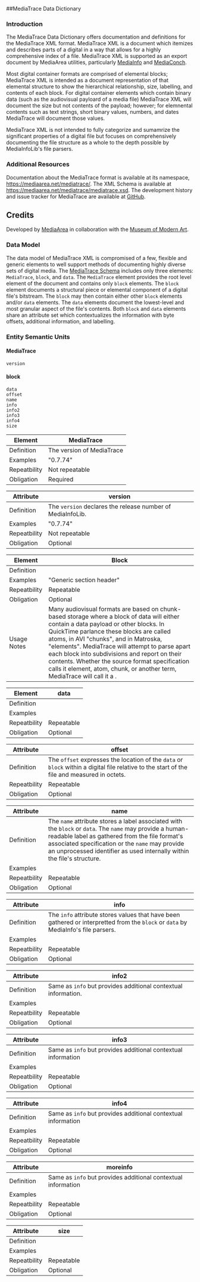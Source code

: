 ##MediaTrace Data Dictionary

### Introduction

The MediaTrace Data Dictionary offers documentation and definitions for the MediaTrace XML format. MediaTrace XML is a document which itemizes and describes parts of a digital in a way that allows for a highly comprehensive index of a file. MediaTrace XML is supported as an export document by MediaArea utilities, particularly [MediaInfo](https://mediaarea.net/en/MediaInfo) and [MediaConch](https://mediaarea.net/MediaConch).

Most digital container formats are comprised of elemental blocks; MediaTrace XML is intended as a document representation of that elemental structure to show the hierarchical relationship, size, labelling, and contents of each block. For digital container elements which contain binary data (such as the audiovisual payloard of a media file) MediaTrace XML will document the size but not contents of the payload; however; for elemnental contents such as text strings, short binary values, numbers, and dates MediaTrace will document those values.

MediaTrace XML is not intended to fully categorize and sumamrize the significant properties of a digital file but focuses on comprehensively documenting the file structure as a whole to the depth possible by MediaInfoLib's file parsers.

### Additional Resources

Documentation about the MediaTrace format is available at its namespace, https://mediaarea.net/mediatrace/. The XML Schema is available at https://mediaarea.net/mediatrace/mediatrace.xsd. The development history and issue tracker for MediaTrace are available at [GitHub](https://github.com/mediaarea/mediatrace).

## Credits

Developed by [MediaArea](https://mediaarea.ne) in collaboration with the [Museum of Modern Art](https://www.moma.org/). 

### Data Model

The data model of MediaTrace XML is compromised of a few, flexible and generic elements to well support methods of documenting highly diverse sets of digital media. The [MediaTrace Schema](https://mediaarea.net/mediatrace/mediatrace.xsd) includes only three elements: `MediaTrace`, `block`, and `data`. The `MediaTrace` element provides the root level element of the document and contains only `block` elements. The `block` element documents a structural piece or elemental component of a digital file's bitstream. The `block` may then contain either other `block` elements and/or `data` elements. The `data` elements document the lowest-level and most granular aspect of the file's contents. Both `block` and `data` elements share an attribute set which contextualizes the information with byte offsets, additional information, and labelling.

### Entity Semantic Units

#### MediaTrace
    version

#### block
    data
    offset
    name
    info
    info2
    info3
    info4
    size

Element            | MediaTrace
-------------------|----------------------------------------------------
Definition         | The version of MediaTrace
Examples           | "0.7.74"
Repeatbility       | Not repeatable
Obligation         | Required

Attribute          | version
-------------------|----------------------------------------------------
Definition         | The `version` declares the release number of MediaInfoLib.
Examples           | "0.7.74"
Repeatbility       | Not repeatable
Obligation         | Optional

Element            | Block
-------------------|----------------------------------------------------
Definition         |
Examples           | "Generic section header"
Repeatbility       | Repeatable
Obligation         | Optional
Usage Notes        | Many audiovisual formats are based on chunk-based storage where a block of data will either contain a data payload or other blocks. In QuickTime parlance these blocks are called atoms, in AVI "chunks", and in Matroska, "elements". MediaTrace will attempt to parse apart each block into subdivisions and report on their contents. Whether the source format specification calls it element, atom, chunk, or another term, MediaTrace will call it a <block>.

Element            | data
-------------------|----------------------------------------------------
Definition         |
Examples           |
Repeatbility       | Repeatable
Obligation         | Optional

Attribute          | offset
-------------------|----------------------------------------------------
Definition         | The `offset` expresses the location of the `data` or `block` within a digital file relative to the start of the file and measured in octets.
Repeatbility       | Repeatable
Obligation         | Optional

Attribute          | name
-------------------|----------------------------------------------------
Definition         | The `name` attribute stores a label associated with the `block` or `data`. The `name` may provide a human-readable label as gathered from the file format's associated specification or the `name` may provide an unprocessed identifier as used internally within the file's structure.
Examples           |
Repeatbility       | Repeatable
Obligation         | Optional

Attribute          | info
-------------------|----------------------------------------------------
Definition         | The `info` attribute stores values that have been gathered or interpretted from the `block` or `data` by MediaInfo's file parsers.
Examples           |
Repeatbility       | Repeatable
Obligation         | Optional

Attribute          | info2
-------------------|----------------------------------------------------
Definition         | Same as `info` but provides additional contextual information.
Examples           |
Repeatbility       | Repeatable
Obligation         | Optional

Attribute          | info3
-------------------|----------------------------------------------------
Definition         | Same as `info` but provides additional contextual information
Examples           |
Repeatbility       | Repeatable
Obligation         | Optional

Attribute          | info4
-------------------|----------------------------------------------------
Definition         | Same as `info` but provides additional contextual information
Examples           |
Repeatbility       | Repeatable
Obligation         | Optional


Attribute          | moreinfo
-------------------|----------------------------------------------------
Definition         | Same as `info` but provides additional contextual information
Examples           |
Repeatbility       | Repeatable
Obligation         | Optional

Attribute          | size
-------------------|----------------------------------------------------
Definition         |
Examples           |
Repeatbility       | Repeatable
Obligation         | Optional
